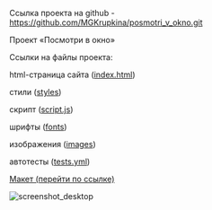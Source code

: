 Ссылка проекта на github - https://github.com/MGKrupkina/posmotri_v_okno.git

Проект «Посмотри в окно»

Ссылки на файлы проекта:

html-страница сайта (<a href="https://github.com/MGKrupkina/posmotri_v_okno/blob/main/index.html" target="_blank">index.html</a>)

стили (<a href="https://github.com/MGKrupkina/posmotri_v_okno/tree/main/styles" target="_blank">styles</a>)

скрипт (<a href="https://github.com/MGKrupkina/posmotri_v_okno/blob/main/scripts/script.js" target="_blank">script.js</a>)

шрифты (<a href="https://github.com/MGKrupkina/posmotri_v_okno/tree/main/fonts" target="_blank">fonts</a>)

изображения (<a href="https://github.com/MGKrupkina/ono-tebe-nado/tree/main/images" target="_blank">images</a>)

автотесты (<a href="https://github.com/MGKrupkina/posmotri_v_okno/blob/main/.github/workflows/tests.yml" target="_blank">tests.yml</a>)


<a href="https://www.figma.com/file/QHcvX1RsUI89CulRB7HLk6/%234-Посмотри-в-окно?type=design&mode=design" target="_blank">Макет (перейти по ссылке)</a>

![screenshot_desktop](https://github.com/MGKrupkina/posmotri_v_okno/assets/145542673/5a1ca871-e8f7-466d-86c8-cb264fcaddab)
